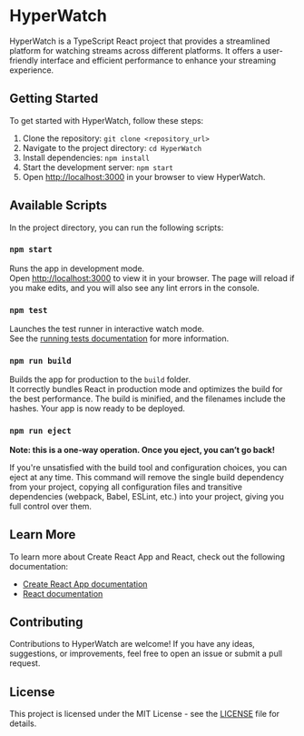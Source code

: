 # HyperWatch

HyperWatch is a TypeScript React project that provides a streamlined platform for watching streams across different platforms. It offers a user-friendly interface and efficient performance to enhance your streaming experience.

## Getting Started

To get started with HyperWatch, follow these steps:

1. Clone the repository: `git clone <repository_url>`
2. Navigate to the project directory: `cd HyperWatch`
3. Install dependencies: `npm install`
4. Start the development server: `npm start`
5. Open [http://localhost:3000](http://localhost:3000) in your browser to view HyperWatch.

## Available Scripts

In the project directory, you can run the following scripts:

### `npm start`

Runs the app in development mode.\
Open [http://localhost:3000](http://localhost:3000) to view it in your browser. The page will reload if you make edits, and you will also see any lint errors in the console.

### `npm test`

Launches the test runner in interactive watch mode.\
See the [running tests documentation](https://facebook.github.io/create-react-app/docs/running-tests) for more information.

### `npm run build`

Builds the app for production to the `build` folder.\
It correctly bundles React in production mode and optimizes the build for the best performance. The build is minified, and the filenames include the hashes. Your app is now ready to be deployed.

### `npm run eject`

**Note: this is a one-way operation. Once you eject, you can’t go back!**

If you're unsatisfied with the build tool and configuration choices, you can eject at any time. This command will remove the single build dependency from your project, copying all configuration files and transitive dependencies (webpack, Babel, ESLint, etc.) into your project, giving you full control over them.

## Learn More

To learn more about Create React App and React, check out the following documentation:

- [Create React App documentation](https://facebook.github.io/create-react-app/docs/getting-started)
- [React documentation](https://reactjs.org/)

## Contributing

Contributions to HyperWatch are welcome! If you have any ideas, suggestions, or improvements, feel free to open an issue or submit a pull request.

## License

This project is licensed under the MIT License - see the [LICENSE](LICENSE) file for details.
